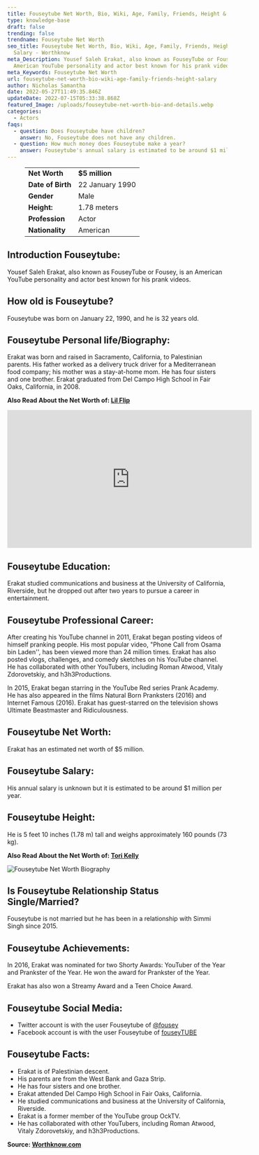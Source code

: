 ```yaml
---
title: Fouseytube Net Worth, Bio, Wiki, Age, Family, Friends, Height & Salary
type: knowledge-base
draft: false
trending: false
trendname: Fouseytube Net Worth
seo_title: Fouseytube Net Worth, Bio, Wiki, Age, Family, Friends, Height &
  Salary - Worthknow
meta_Description: Yousef Saleh Erakat, also known as FouseyTube or Fousey, is an
  American YouTube personality and actor best known for his prank videos.
meta_Keywords: Fouseytube Net Worth
url: fouseytube-net-worth-bio-wiki-age-family-friends-height-salary
author: Nicholas Samantha
date: 2022-05-27T11:49:35.846Z
updateDate: 2022-07-15T05:33:38.868Z
featured_Image: /uploads/fouseytube-net-worth-bio-and-details.webp
categories:
  - Actors
faqs:
  - question: Does Fouseytube have children?
    answer: No, Fouseytube does not have any children.
  - question: How much money does Fouseytube make a year?
    answer: Fouseytube's annual salary is estimated to be around $1 million per year.
---
```

<figure class="wp-block-table is-style-stripes">
  <table>
    <tbody>
      <tr>
        <td>
          <strong>Net Worth</strong>
        </td>
        <td>
          <strong>$5 million</strong>
        </td>
      </tr>
      <tr>
        <td>
          <strong>Date of Birth</strong>
        </td>
        <td>22 January 1990</td>
      </tr>
      <tr>
        <td>
          <strong>Gender</strong>
        </td>
        <td>Male</td>
      </tr>
      <tr>
        <td>
          <strong>Height:</strong>
        </td>
        <td>1.78 meters</td>
      </tr>
      <tr>
        <td>
          <strong>Profession</strong>
        </td>
        <td>Actor</td>
      </tr>
      <tr>
        <td>
          <strong>Nationality</strong>
        </td>
        <td>American</td>
      </tr>
    </tbody>
  </table>
</figure>

## **Introduction Fouseytube:**

Yousef Saleh Erakat, also known as FouseyTube or Fousey, is an American YouTube personality and actor best known for his prank videos.

## **How old is Fouseytube?**

Fouseytube was born on January 22, 1990, and he is 32 years old.

## **Fouseytube Personal life/Biography:**

Erakat was born and raised in Sacramento, California, to Palestinian parents. His father worked as a delivery truck driver for a Mediterranean food company; his mother was a stay-at-home mom. He has four sisters and one brother. Erakat graduated from Del Campo High School in Fair Oaks, California, in 2008.

**Also Read About the Net Worth of: <a href="https://worthknow.com/lil-flip-net-worth-bio-wiki-age-family-friends-height-salary/" target="_blank" rel="noopener">Lil Flip</a>**

<iframe width="560" height="315" src="https://www.youtube.com/embed/bYbskxgeWHw" title="YouTube video player" frameborder="0" allow="accelerometer; autoplay; clipboard-write; encrypted-media; gyroscope; picture-in-picture" allowfullscreen></iframe>

## **Fouseytube Education:**

Erakat studied communications and business at the University of California, Riverside, but he dropped out after two years to pursue a career in entertainment.

## **Fouseytube Professional Career:**

After creating his YouTube channel in 2011, Erakat began posting videos of himself pranking people. His most popular video, "Phone Call from Osama bin Laden'', has been viewed more than 24 million times. Erakat has also posted vlogs, challenges, and comedy sketches on his YouTube channel. He has collaborated with other YouTubers, including Roman Atwood, Vitaly Zdorovetskiy, and h3h3Productions.

In 2015, Erakat began starring in the YouTube Red series Prank Academy. He has also appeared in the films Natural Born Pranksters (2016) and Internet Famous (2016). Erakat has guest-starred on the television shows Ultimate Beastmaster and Ridiculousness.

## **Fouseytube Net Worth:**

Erakat has an estimated net worth of $5 million. 

## **Fouseytube Salary:**

His annual salary is unknown but it is estimated to be around $1 million per year.

## **Fouseytube Height:**

He is 5 feet 10 inches (1.78 m) tall and weighs approximately 160 pounds (73 kg).

**Also Read About the Net Worth of: <a href="https://worthknow.com/tori-kelly-net-worth-bio-wiki-age-family-friends-height-salary/" target="_blank" rel="noopener">Tori Kelly</a>**

![Fouseytube Net Worth Biography](/uploads/fouseytube-net-worth-.webp)

## **Is Fouseytube Relationship Status Single/Married?**

Fouseytube is not married but he has been in a relationship with Simmi Singh since 2015.

## **Fouseytube Achievements:**

In 2016, Erakat was nominated for two Shorty Awards: YouTuber of the Year and Prankster of the Year. He won the award for Prankster of the Year.

Erakat has also won a Streamy Award and a Teen Choice Award.

## **Fouseytube Social Media:**

* Twitter account is with the user Fouseytube of <a href="https://twitter.com/fousey" target="_blank" rel="nofollow" rel="noopener">@fousey</a>
* Facebook account is with the user Fouseytube of <a href="https://web.facebook.com/YousefErakat" target="_blank" rel="nofollow" rel="noopener">fouseyTUBE </a>

## **Fouseytube Facts:**

* Erakat is of Palestinian descent.
* His parents are from the West Bank and Gaza Strip.
* He has four sisters and one brother.
* Erakat attended Del Campo High School in Fair Oaks, California.
* He studied communications and business at the University of California, Riverside.
* Erakat is a former member of the YouTube group OckTV.
* He has collaborated with other YouTubers, including Roman Atwood, Vitaly Zdorovetskiy, and h3h3Productions.

**Source: <a href="https://worthknow.com/" target="_blank" rel="noopener">Worthknow.com</a>**